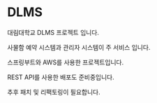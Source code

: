 # DLMS

대림대학교 DLMS 프로젝트 입니다.

사물함 예약 시스템과 관리자 시스템이 주 서비스 입니다.

스프링부트와 AWS를 사용한 프로젝트입니다.

REST API를 사용한 배포도 준비중입니다.

추후 패치 및 리팩토링이 필요합니다.

